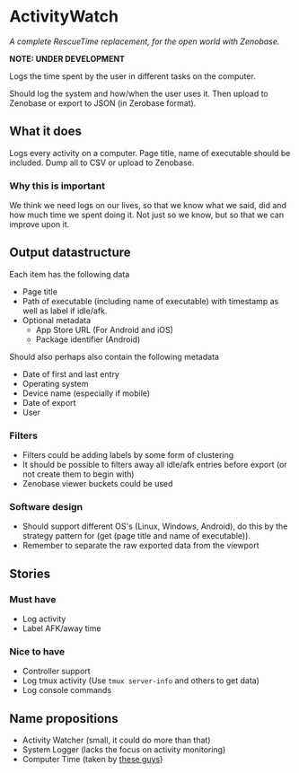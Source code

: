 # ActivityWatch
*A complete RescueTime replacement, for the open world with Zenobase.*

**NOTE: UNDER DEVELOPMENT**

Logs the time spent by the user in different tasks on the computer.

Should log the system and how/when the user uses it.
Then upload to Zenobase or export to JSON (in Zerobase format).


## What it does
Logs every activity on a computer. Page title, name of executable should be included.
Dump all to CSV or upload to Zenobase.

### Why this is important
We think we need logs on our lives, so that we know what we said, did and how much time we spent doing it. Not just so we know, but so that we can improve upon it.


## Output datastructure
Each item has the following data
 - Page title
 - Path of executable (including name of executable) with timestamp as well as label if idle/afk.
 - Optional metadata
    - App Store URL (For Android and iOS)
    - Package identifier (Android)

Should also perhaps also contain the following metadata
 - Date of first and last entry
 - Operating system
 - Device name (especially if mobile)
 - Date of export
 - User

### Filters
 - Filters could be adding labels by some form of clustering
 - It should be possible to filters away all idle/afk entries before export (or not create them to begin with)
 - Zenobase viewer buckets could be used

### Software design
 - Should support different OS's (Linux, Windows, Android), do this by the strategy pattern for (get (page title and name of executable)).
 - Remember to separate the raw exported data from the viewport


## Stories

### Must have
 - Log activity
 - Label AFK/away time

### Nice to have
 - Controller support
 - Log tmux activity (Use `tmux server-info` and others to get data)
 - Log console commands


## Name propositions
 - Activity Watcher (small, it could do more than that)
 - System Logger (lacks the focus on activity monitoring)
 - Computer Time (taken by [these guys](http://www.softwaretime.com/computertime/))
